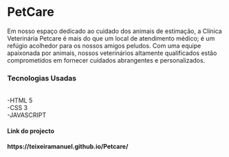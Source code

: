 
<h1> PetCare</h1>
Em nosso espaço dedicado ao cuidado dos animais de estimação, a Clínica Veterinária Petcare é mais do que um local de atendimento médico; é um refúgio acolhedor para os nossos amigos peludos. Com uma equipe apaixonada por animais, nossos veterinários altamente qualificados estão comprometidos em fornecer cuidados abrangentes e personalizados.<br>

<h3> Tecnologias Usadas</h3><br>
-HTML 5<br>
-CSS 3<br>
-JAVASCRIPT<br>
<h4>Link do projecto<h4>
https://teixeiramanuel.github.io/Petcare/

